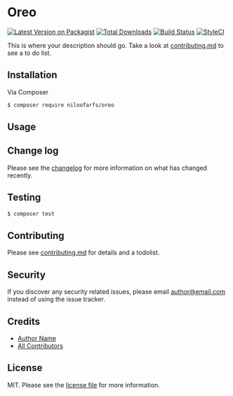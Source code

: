 # Oreo

[![Latest Version on Packagist][ico-version]][link-packagist]
[![Total Downloads][ico-downloads]][link-downloads]
[![Build Status][ico-travis]][link-travis]
[![StyleCI][ico-styleci]][link-styleci]

This is where your description should go. Take a look at [contributing.md](contributing.md) to see a to do list.

## Installation

Via Composer

``` bash
$ composer require niloofarfs/oreo
```

## Usage

## Change log

Please see the [changelog](changelog.md) for more information on what has changed recently.

## Testing

``` bash
$ composer test
```

## Contributing

Please see [contributing.md](contributing.md) for details and a todolist.

## Security

If you discover any security related issues, please email author@email.com instead of using the issue tracker.

## Credits

- [Author Name][link-author]
- [All Contributors][link-contributors]

## License

MIT. Please see the [license file](license.md) for more information.

[ico-version]: https://img.shields.io/packagist/v/niloofarfs/oreo.svg?style=flat-square
[ico-downloads]: https://img.shields.io/packagist/dt/niloofarfs/oreo.svg?style=flat-square
[ico-travis]: https://img.shields.io/travis/niloofarfs/oreo/master.svg?style=flat-square
[ico-styleci]: https://styleci.io/repos/12345678/shield

[link-packagist]: https://packagist.org/packages/niloofarfs/oreo
[link-downloads]: https://packagist.org/packages/niloofarfs/oreo
[link-travis]: https://travis-ci.org/niloofarfs/oreo
[link-styleci]: https://styleci.io/repos/12345678
[link-author]: https://github.com/niloofarfs
[link-contributors]: ../../contributors
